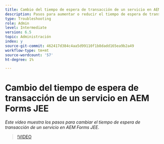 ```yaml
---
title: Cambio del tiempo de espera de transacción de un servicio en AEM Forms JEE
description: Pasos para aumentar o reducir el tiempo de espera de transacción de un servicio en AEM Forms JEE
type: Troubleshooting
role: Admin
level: Intermediate
version: 6.5
topic: Administración
index: y
source-git-commit: 462417d384c4aa5d99110f1b8dadd165ea9b2a49
workflow-type: tm+mt
source-wordcount: '57'
ht-degree: 1%

---
```



# Cambio del tiempo de espera de transacción de un servicio en AEM Forms JEE

*Este vídeo muestra los pasos para cambiar el tiempo de espera de transacción de un servicio en AEM Forms JEE.*

>[!VIDEO](https://video.tv.adobe.com/v/335495?quality=9&learn=on)
